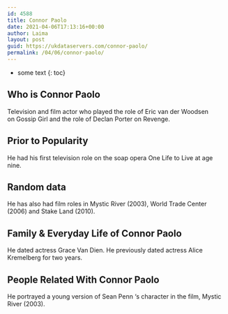 ```yaml
---
id: 4588
title: Connor Paolo
date: 2021-04-06T17:13:16+00:00
author: Laima
layout: post
guid: https://ukdataservers.com/connor-paolo/
permalink: /04/06/connor-paolo/
---
```


* some text
{: toc}


## Who is Connor Paolo
                  
                  
                  
Television and film actor who played the role of Eric van der Woodsen on Gossip Girl and the role of Declan Porter on Revenge.
                  
              
            
              
            
                
                
                
## Prior to Popularity
                  
                  
                  
He had his first television role on the soap opera One Life to Live at age nine.
                  
              
            
              
            
                
                
                
## Random data
                  
                  
                  
He has also had film roles in Mystic River (2003), World Trade Center (2006) and Stake Land (2010).
                  
              
            
              
            
                
                
                
## Family & Everyday Life of Connor Paolo
                  
                  
                  
He dated actress Grace Van Dien. He previously dated actress Alice Kremelberg for two years.
                  
              
            
              
            
                
                
                
## People Related With Connor Paolo
                  
                  
                  
He portrayed a young version of Sean Penn &#8216;s character in the film, Mystic River (2003).
                  
              
            
              
            
                
              
            
              
              
            
            
              
            
          
          
          